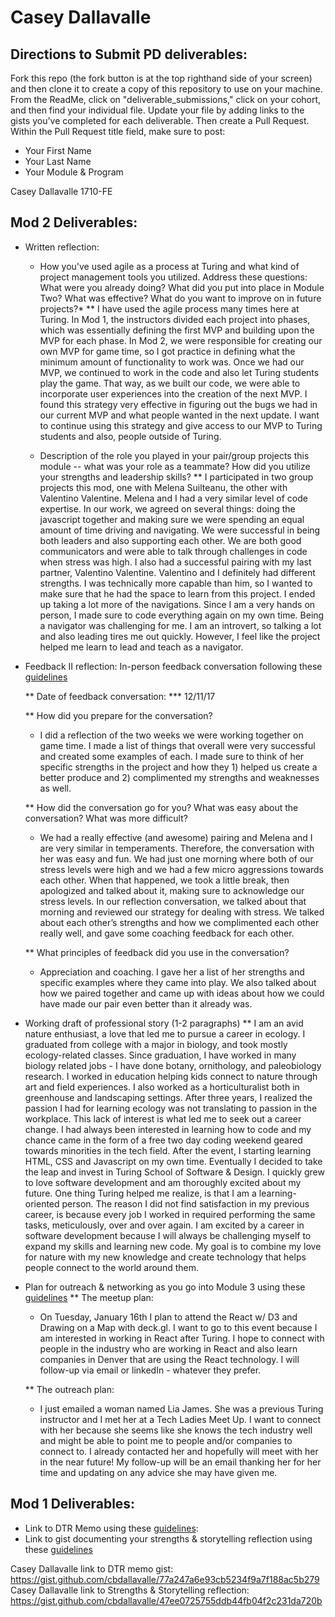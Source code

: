 # Casey Dallavalle

## Directions to Submit PD deliverables:
Fork this repo (the fork button is at the top righthand side of your screen) and then clone it to create a copy of this repository to use on your machine. From the ReadMe, click on "deliverable_submissions," click on your cohort, and then find your individual file. Update your file by adding links to the gists you've completed for each deliverable. Then create a Pull Request. Within the Pull Request title field, make sure to post:

* Your First Name
* Your Last Name
* Your Module & Program


Casey Dallavalle 1710-FE

## Mod 2 Deliverables:
* Written reflection:
  * How you've used agile as a process at Turing and what kind of project management tools you utilized. Address these questions: What were you already doing? What did you put into place in Module Two? What was effective? What do you want to improve on in future projects?* 
  ** I have used the agile process many times here at Turing. In Mod 1, the instructors divided each project into phases, which was essentially defining the first MVP and building upon the MVP for each phase. In Mod 2, we were responsible for creating our own MVP for game time, so I got practice in defining what the minimum amount of functionality to work was. Once we had our MVP, we continued to work in the code and also let Turing students play the game. That way, as we built our code, we were able to incorporate user experiences into the creation of the next MVP. I found this strategy very effective in figuring out the bugs we had in our current MVP and what people wanted in the next update. I want to continue using this strategy and give access to our MVP to Turing students and also, people outside of Turing.
  
  * Description of the role you played in your pair/group projects this module -- what was your role as a teammate? How did you utilize your strengths and leadership skills?
  ** I participated in two group projects this mod, one with Melena Suilteanu, the other with Valentino Valentine. Melena and I had a very similar level of code expertise. In our work, we agreed on several things: doing the javascript together and making sure we were spending an equal amount of time driving and navigating. We were successful in being both leaders and also supporting each other. We are both good communicators and were able to talk through challenges in code when stress was high. I also had a successful pairing with my last partner, Valentino Valentine. Valentino and I definitely had different strengths. I was technically more capable than him, so I wanted to make sure that he had the space to learn from this project. I ended up taking a lot more of the navigations. Since I am a very hands on person, I made sure to code everything again on my own time. Being a navigator was challenging for me. I am an introvert, so talking a lot and also leading tires me out quickly. However, I feel like the project helped me learn to lead and teach as a navigator.
  
* Feedback II reflection: In-person feedback conversation following these [guidelines](https://github.com/turingschool/career-development-curriculum/blob/master/module_two/feedback_conversation_reflection_guidelines.md)

  ** Date of feedback conversation: 
    *** 12/11/17
  
  ** How did you prepare for the conversation?
    - I did a reflection of the two weeks we were working together on game time. I made a list of things that overall were very successful and created some examples of each. I made sure to think of her specific strengths in the project and how they 1) helped us create a better produce and 2) complimented my strengths and weaknesses as well. 

  ** How did the conversation go for you? What was easy about the conversation? What was more difficult? 
    - We had a really effective (and awesome) pairing and Melena and I are very similar in temperaments. Therefore, the conversation with her was easy and fun. We had just one morning where both of our stress levels were high and we had a few micro aggressions towards each other. When that happened, we took a little break, then apologized and talked about it, making sure to acknowledge our stress levels. In our reflection conversation, we talked about that morning and reviewed our strategy for dealing with stress. We talked about each other’s strengths and how we complimented each other really well, and gave some coaching feedback for each other. 
    
  ** What principles of feedback did you use in the conversation?  
    - Appreciation and coaching. I gave her a list of her strengths and specific examples where they came into play. We also talked about how we paired together and came up with ideas about how we could have made our pair even better than it already was.
  
* Working draft of professional story (1-2 paragraphs)
  ** I am an avid nature enthusiast, a love that led me to pursue a career in ecology. I graduated from college with a major in biology, and took mostly ecology-related classes. Since graduation, I have worked in many biology related jobs - I have done botany, ornithology, and paleobiology research. I worked in education helping kids connect to nature through art and field experiences. I also worked as a horticulturalist both in greenhouse and landscaping settings. After three years, I realized the passion I had for learning ecology was not translating to passion in the workplace. This lack of interest is what led me to seek out a career change. 
  I had always been interested in learning how to code and my chance came in the form of a free two day coding weekend geared towards minorities in the tech field. After the event, I starting learning HTML, CSS and Javascript on my own time. Eventually I decided to take the leap and invest in Turing School of Software & Design. I quickly grew to love software development and am thoroughly excited about my future. One thing Turing helped me realize, is that I am a learning-oriented person. The reason I did not find satisfaction in my previous career, is because every job I worked in required performing the same tasks, meticulously, over and over again. I am excited by a career in software development because I will always be challenging myself to expand my skills and learning new code. My goal is to combine my love for nature with my new knowledge and create technology that helps people connect to the world around them.
  
* Plan for outreach & networking as you go into Module 3 using these [guidelines](https://github.com/turingschool/career-development-curriculum/blob/master/module_two/outreach_networking_guidelines.md)
  ** The meetup plan: 
    - On Tuesday, January 16th I plan to attend the React w/ D3 and Drawing on a Map with deck.gl. I want to go to this event because I am interested in working in React after Turing. I hope to connect with people in the industry who are working in React and also learn companies in Denver that are using the React technology. I will follow-up via email or linkedIn - whatever they prefer.
      
  ** The outreach plan:
    - I just emailed a woman named Lia James. She was a previous Turing instructor and I met her at a Tech Ladies Meet Up. I want to connect with her because she seems like she knows the tech industry well and might be able to point me to people and/or companies to connect to. I already contacted her and hopefully will meet with her in the near future! My follow-up will be an email thanking her for her time and updating on any advice she may have given me.

## Mod 1 Deliverables:
* Link to DTR Memo using these [guidelines](https://github.com/turingschool/career-development-curriculum/blob/master/module_one/dtr_guidelines_memo.md):
* Link to gist documenting your strengths & storytelling reflection using these [guidelines](https://github.com/turingschool/career-development-curriculum/blob/master/module_one/strengths_storytelling_reflection.md)

Casey Dallavalle link to DTR memo gist: https://gist.github.com/cbdallavalle/77a247a6e93cb5234f9a7f188ac5b279
Casey Dallavalle link to Strengths & Storytelling reflection: https://gist.github.com/cbdallavalle/47ee0725755ddb44fb04f2c231da720b
